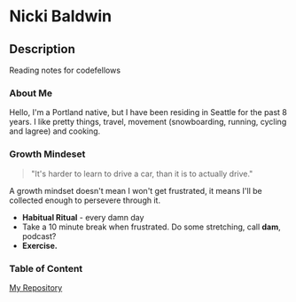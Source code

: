 # **Nicki Baldwin**

## Description
Reading notes for codefellows

### About Me 
Hello, I'm a Portland native, but I have been residing in Seattle for the past 8 years. I like pretty things, travel, movement (snowboarding, running, cycling and lagree) and cooking.

### Growth Mindeset
> "It's harder to learn to drive a car,
> than it is to actually drive."

A growth mindset doesn't mean I won't get frustrated, it means I'll be collected enough to persevere through it.

* **Habitual Ritual** - every damn day
* Take a 10 minute break when frustrated. Do some stretching, call **dam**, podcast?
* **Exercise.**

### Table of Content
[My Repository](https://github.com/nickibaldwin)

